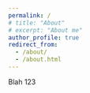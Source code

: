 ```yaml
---
permalink: /
# title: "About"
# excerpt: "About me"
author_profile: true
redirect_from: 
  - /about/
  - /about.html
---
```


Blah 123